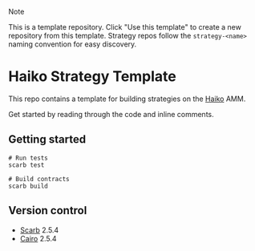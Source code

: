 > [!NOTE]  
> This is a template repository. Click "Use this template" to create a new repository from this template.
> Strategy repos follow the `strategy-<name>` naming convention for easy discovery.

# Haiko Strategy Template

This repo contains a template for building strategies on the [Haiko](https://haiko.xyz) AMM.

Get started by reading through the code and inline comments.

## Getting started

```shell
# Run tests
scarb test

# Build contracts
scarb build
```

## Version control

- [Scarb](https://github.com/software-mansion/scarb) 2.5.4
- [Cairo](https://github.com/starkware-libs/cairo) 2.5.4
